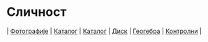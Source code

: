 # Сличност

| [Фотографије][1]
| [Каталог][2]
| [Каталог][3]
| [Диск][4]
| [Геогебра][5]
| [Контролни][6]
|

[1]: https://photos.app.goo.gl/UaXuHXwi2FWVc5nT7 "Фотографије табле"
[2]: https://ndjapic.github.io/zayopa/m7/08-slicnost/ "Каталог линкова"
[3]: https://ndjapic.github.io/zayopa/m8/01-slicnost/ "Каталог линкова"
[4]: https://drive.google.com/drive/folders/1lLXQHoGM_W4dasGEc0bpm-HY1REssE9L?usp=drive_link "Гугл диск"
[5]: https://www.geogebra.org/m/aMy8ySp5 "ГеоГебра илустрације"
[6]: https://drive.google.com/file/d/13ioTXkFCT8qrKhYTBxW0jwKZ5M1aC7gL/view?usp=drive_link "Контролни задатак"
